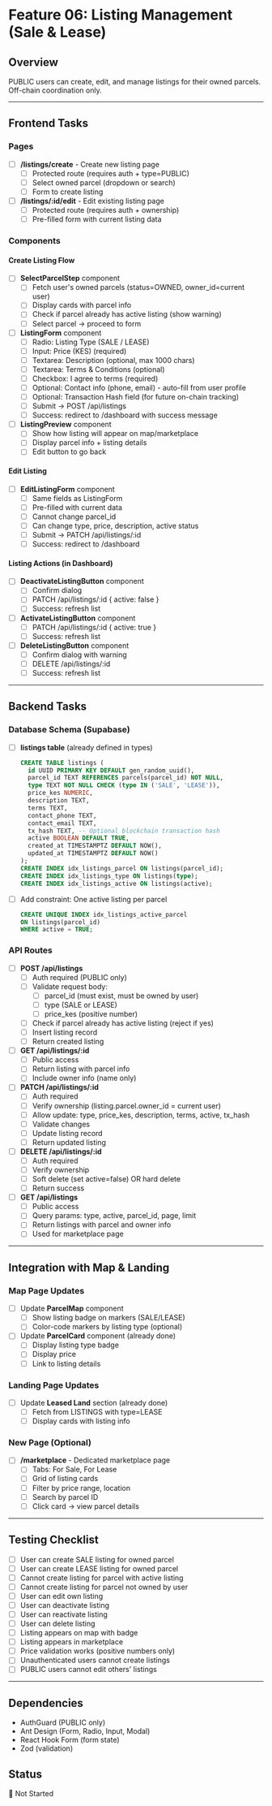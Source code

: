 # Feature 06: Listing Management (Sale & Lease)

## Overview
PUBLIC users can create, edit, and manage listings for their owned parcels. Off-chain coordination only.

---

## Frontend Tasks

### Pages
- [ ] **/listings/create** - Create new listing page
  - [ ] Protected route (requires auth + type=PUBLIC)
  - [ ] Select owned parcel (dropdown or search)
  - [ ] Form to create listing
  
- [ ] **/listings/:id/edit** - Edit existing listing page
  - [ ] Protected route (requires auth + ownership)
  - [ ] Pre-filled form with current listing data

### Components

#### Create Listing Flow
- [ ] **SelectParcelStep** component
  - [ ] Fetch user's owned parcels (status=OWNED, owner_id=current user)
  - [ ] Display cards with parcel info
  - [ ] Check if parcel already has active listing (show warning)
  - [ ] Select parcel → proceed to form
  
- [ ] **ListingForm** component
  - [ ] Radio: Listing Type (SALE / LEASE)
  - [ ] Input: Price (KES) (required)
  - [ ] Textarea: Description (optional, max 1000 chars)
  - [ ] Textarea: Terms & Conditions (optional)
  - [ ] Checkbox: I agree to terms (required)
  - [ ] Optional: Contact info (phone, email) - auto-fill from user profile
  - [ ] Optional: Transaction Hash field (for future on-chain tracking)
  - [ ] Submit → POST /api/listings
  - [ ] Success: redirect to /dashboard with success message
  
- [ ] **ListingPreview** component
  - [ ] Show how listing will appear on map/marketplace
  - [ ] Display parcel info + listing details
  - [ ] Edit button to go back

#### Edit Listing
- [ ] **EditListingForm** component
  - [ ] Same fields as ListingForm
  - [ ] Pre-filled with current data
  - [ ] Cannot change parcel_id
  - [ ] Can change type, price, description, active status
  - [ ] Submit → PATCH /api/listings/:id
  - [ ] Success: redirect to /dashboard

#### Listing Actions (in Dashboard)
- [ ] **DeactivateListingButton** component
  - [ ] Confirm dialog
  - [ ] PATCH /api/listings/:id { active: false }
  - [ ] Success: refresh list
  
- [ ] **ActivateListingButton** component
  - [ ] PATCH /api/listings/:id { active: true }
  - [ ] Success: refresh list
  
- [ ] **DeleteListingButton** component
  - [ ] Confirm dialog with warning
  - [ ] DELETE /api/listings/:id
  - [ ] Success: refresh list

---

## Backend Tasks

### Database Schema (Supabase)

- [ ] **listings table** (already defined in types)
  ```sql
  CREATE TABLE listings (
    id UUID PRIMARY KEY DEFAULT gen_random_uuid(),
    parcel_id TEXT REFERENCES parcels(parcel_id) NOT NULL,
    type TEXT NOT NULL CHECK (type IN ('SALE', 'LEASE')),
    price_kes NUMERIC,
    description TEXT,
    terms TEXT,
    contact_phone TEXT,
    contact_email TEXT,
    tx_hash TEXT, -- Optional blockchain transaction hash
    active BOOLEAN DEFAULT TRUE,
    created_at TIMESTAMPTZ DEFAULT NOW(),
    updated_at TIMESTAMPTZ DEFAULT NOW()
  );
  CREATE INDEX idx_listings_parcel ON listings(parcel_id);
  CREATE INDEX idx_listings_type ON listings(type);
  CREATE INDEX idx_listings_active ON listings(active);
  ```

- [ ] Add constraint: One active listing per parcel
  ```sql
  CREATE UNIQUE INDEX idx_listings_active_parcel 
  ON listings(parcel_id) 
  WHERE active = TRUE;
  ```

### API Routes

- [ ] **POST /api/listings**
  - [ ] Auth required (PUBLIC only)
  - [ ] Validate request body:
    - [ ] parcel_id (must exist, must be owned by user)
    - [ ] type (SALE or LEASE)
    - [ ] price_kes (positive number)
  - [ ] Check if parcel already has active listing (reject if yes)
  - [ ] Insert listing record
  - [ ] Return created listing
  
- [ ] **GET /api/listings/:id**
  - [ ] Public access
  - [ ] Return listing with parcel info
  - [ ] Include owner info (name only)
  
- [ ] **PATCH /api/listings/:id**
  - [ ] Auth required
  - [ ] Verify ownership (listing.parcel.owner_id = current user)
  - [ ] Allow update: type, price_kes, description, terms, active, tx_hash
  - [ ] Validate changes
  - [ ] Update listing record
  - [ ] Return updated listing
  
- [ ] **DELETE /api/listings/:id**
  - [ ] Auth required
  - [ ] Verify ownership
  - [ ] Soft delete (set active=false) OR hard delete
  - [ ] Return success
  
- [ ] **GET /api/listings**
  - [ ] Public access
  - [ ] Query params: type, active, parcel_id, page, limit
  - [ ] Return listings with parcel and owner info
  - [ ] Used for marketplace page

---

## Integration with Map & Landing

### Map Page Updates
- [ ] Update **ParcelMap** component
  - [ ] Show listing badge on markers (SALE/LEASE)
  - [ ] Color-code markers by listing type (optional)
  
- [ ] Update **ParcelCard** component (already done)
  - [ ] Display listing type badge
  - [ ] Display price
  - [ ] Link to listing details

### Landing Page Updates
- [ ] Update **Leased Land** section (already done)
  - [ ] Fetch from LISTINGS with type=LEASE
  - [ ] Display cards with listing info

### New Page (Optional)
- [ ] **/marketplace** - Dedicated marketplace page
  - [ ] Tabs: For Sale, For Lease
  - [ ] Grid of listing cards
  - [ ] Filter by price range, location
  - [ ] Search by parcel ID
  - [ ] Click card → view parcel details

---

## Testing Checklist
- [ ] User can create SALE listing for owned parcel
- [ ] User can create LEASE listing for owned parcel
- [ ] Cannot create listing for parcel with active listing
- [ ] Cannot create listing for parcel not owned by user
- [ ] User can edit own listing
- [ ] User can deactivate listing
- [ ] User can reactivate listing
- [ ] User can delete listing
- [ ] Listing appears on map with badge
- [ ] Listing appears in marketplace
- [ ] Price validation works (positive numbers only)
- [ ] Unauthenticated users cannot create listings
- [ ] PUBLIC users cannot edit others' listings

---

## Dependencies
- AuthGuard (PUBLIC only)
- Ant Design (Form, Radio, Input, Modal)
- React Hook Form (form state)
- Zod (validation)

## Status
🔲 Not Started
